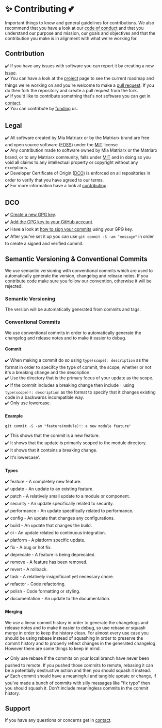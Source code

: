 # ✨ Contributing 💕

Important things to know and general guidelines for contributions.  We also recommend that you have a look at our [code of conduct](https://github.com/miamatriarx/miamatriarx/blob/main/code_of_conduct.md) and that you understand our purpose and mission, our goals and objectives and that the contribution you make is in alignment with what we're working for.

## Contribution

✔️ If you have any issues with software you can report it by creating a new [issue](https://github.com/miamatriarx/miamatriarx/issues).\
✔️ You can have a look at the [project](https://github.com/miamatriarx/miamatriarx/projects) page to see the current roadmap and things we're working on and you're welcome to make a [pull request](https://github.com/miamatriarx/miamatriarx/pulls).  If you do then fork the repository and create a pull request from the fork.\
✔️ If you'd like to contribute something that's not software you can get in [contact](https://github.com/miamatriarx/miamatriarx/blob/main/support.md).\
✔️ You can contribute by [funding](https://github.com/miamatriarx/miamatriarx/blob/main/readme.md) us.

## Legal

✔️ All software created by Mia Matriarx or by the Matriarx brand are free and open source software ([FOSS](https://en.wikipedia.org/wiki/Free_and_open-source_software)) under the [MIT](https://github.com/miamatriarx/miamatriarx/blob/main/license.md) license.\
✔️ Any contribution made to software owned by Mia Matriarx or the Matriarx brand, or to any Matriarx community, falls under [MIT](https://github.com/miamatriarx/miamatriarx/blob/main/license.md) and in doing so you void all claims to any intellectual property or copyright without any exceptions.\
✔️ Developer Certificate of Origin ([DCO](https://en.wikipedia.org/wiki/Developer_Certificate_of_Origin)) is enforced on all repositories in order to verify that you have agreed to our terms.\
✔️ For more information have a look at [contributing](https://github.com/miamatriarx/miamatriarx/blob/main/contributing.md).

## DCO

✔️ [Create a new GPG key](https://docsmiamatriarx.com/en/authentication/managing-commit-signature-verification/generating-a-new-gpg-key).\
✔️ [Add the GPG key to your GitHub account](https://docsmiamatriarx.com/en/authentication/managing-commit-signature-verification/adding-a-gpg-key-to-your-github-account).\
✔️ Have a look at [how to sign your commits](https://docsmiamatriarx.com/en/authentication/managing-commit-signature-verification/signing-commits) using your GPG key.\
✔️ After you've set it up you can use `git commit -S -am "message"` in order to create a signed and verified commit.

## Semantic Versioning & Conventional Commits

We use semantic versioning with conventional commits which are used to automatically generate the version, changelog and release notes.  If you contribute code make sure you follow our convention, otherwise it will be rejected.

### Semantic Versioning

The version will be automatically generated from commits and tags.

### Conventional Commits

We use conventional commits in order to automatically generate the changelog and release notes and to make it easier to debug.

#### Commit

✔️ When making a commit do so using `type(scope): description` as the format in order to specifcy the type of commit, the scope, whether or not it's a breaking change and the description.\
✔️ Use the directory that is the primary focus of your update as the scope.\
✔️ If the commit includes a breaking change then include `!` using `type(scope)!: description` as the format to specify that it changes existing code in a backwards incompatible way.\
✔️ Only use lowercase.

#### Example

`git commit -S -am "feature(module)!: a new module feature"`

✔️ This shows that the commit is a new feature.\
✔️ It shows that the update is primarily scoped to the module directory.\
✔️ It shows that it contains a breaking change.\
✔️ It's lowercase'.

#### Types

✔️ feature - A completely new feature.\
✔️ update - An update to an existing feature.\
✔️ patch - A relatively small update to a module or component.\
✔️ security - An update specifically related to security.\
✔️ performance - An update specifically related to performance.\
✔️ config - An update that changes any configurations.\
✔️ build - An update that changes the build.\
✔️ ci - An update related to continuous integration.\
✔️ platform - A platform specific update.\
✔️ fix - A bug or hot fix.\
✔️ deprecate - A feature is being deprecated.\
✔️ remove - A feature has been removed.\
✔️ revert - A rollback.\
✔️ task - A relatively insignificant yet necessary chore.\
✔️ refactor - Code refactoring.\
✔️ polish - Code formatting or styling.\
✔️ documentation - An update to the documentation.

#### Merging

We use a linear commit history in order to generate the changelogs and release notes and to make it easier to debug, so use rebase or squash merge in order to keep the history clean.  For almost every use case you should be using rebase instead of squashing in order to preserve the commit history and to properly reflect changes in the generated changelog.  However there are some things to keep in mind.

✔️ Only use rebase if the commits on your local branch have never been pushed to remote.  If you pushed those commits to remote, rebasing it can be a potentially destructive action and then you should squash it instead.\
✔️ Each commit should have a meaningful and tangible update or change, if you've made a bunch of commits with silly messages like "fix typo" then you should squash it.  Don't include meaningless commits in the commit history.


## Support

If you have any questions or concerns get in [contact](https://github.com/miamatriarx/miamatriarx/blob/main/support.md).
